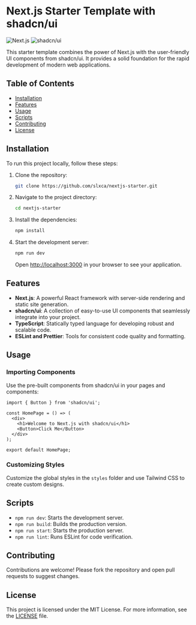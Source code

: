 # Next.js Starter Template with shadcn/ui

![Next.js](https://img.shields.io/badge/Next.js-14.2.3-black?style=for-the-badge&logo=next.js)
![shadcn/ui](https://img.shields.io/badge/shadcn/ui-0.8.0-white?style=for-the-badge)

This starter template combines the power of Next.js with the user-friendly UI components from shadcn/ui. It provides a solid foundation for the rapid development of modern web applications.

## Table of Contents

- [Installation](#installation)
- [Features](#features)
- [Usage](#usage)
- [Scripts](#scripts)
- [Contributing](#contributing)
- [License](#license)

## Installation

To run this project locally, follow these steps:

1. Clone the repository:
    ```bash
    git clone https://github.com/slxca/nextjs-starter.git
    ```
2. Navigate to the project directory:
    ```bash
    cd nextjs-starter
    ```
3. Install the dependencies:
    ```bash
    npm install
    ```
4. Start the development server:
    ```bash
    npm run dev
    ```
   Open [http://localhost:3000](http://localhost:3000) in your browser to see your application.

## Features

- **Next.js**: A powerful React framework with server-side rendering and static site generation.
- **shadcn/ui**: A collection of easy-to-use UI components that seamlessly integrate into your project.
- **TypeScript**: Statically typed language for developing robust and scalable code.
- **ESLint and Prettier**: Tools for consistent code quality and formatting.

## Usage

### Importing Components

Use the pre-built components from shadcn/ui in your pages and components:

```tsx
import { Button } from 'shadcn/ui';

const HomePage = () => (
  <div>
    <h1>Welcome to Next.js with shadcn/ui</h1>
    <Button>Click Me</Button>
  </div>
);

export default HomePage;
```

### Customizing Styles

Customize the global styles in the `styles` folder and use Tailwind CSS to create custom designs.

## Scripts

- `npm run dev`: Starts the development server.
- `npm run build`: Builds the production version.
- `npm run start`: Starts the production server.
- `npm run lint`: Runs ESLint for code verification.

## Contributing

Contributions are welcome! Please fork the repository and open pull requests to suggest changes.

## License

This project is licensed under the MIT License. For more information, see the [LICENSE](LICENSE) file.
